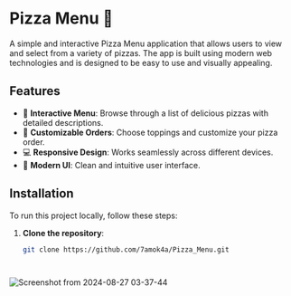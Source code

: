 # Pizza Menu 🍕

A simple and interactive Pizza Menu application that allows users to view and select from a variety of pizzas. The app is built using modern web technologies and is designed to be easy to use and visually appealing.

## Features

- 📜 **Interactive Menu**: Browse through a list of delicious pizzas with detailed descriptions.
- 🍕 **Customizable Orders**: Choose toppings and customize your pizza order.
- 💻 **Responsive Design**: Works seamlessly across different devices.
- 🎨 **Modern UI**: Clean and intuitive user interface.



## Installation

To run this project locally, follow these steps:

1. **Clone the repository**:

   ```bash
   git clone https://github.com/7amok4a/Pizza_Menu.git



   
![Screenshot from 2024-08-27 03-37-44](https://github.com/user-attachments/assets/2487be2f-2197-4f56-8aa1-0b532aa73f2c)
